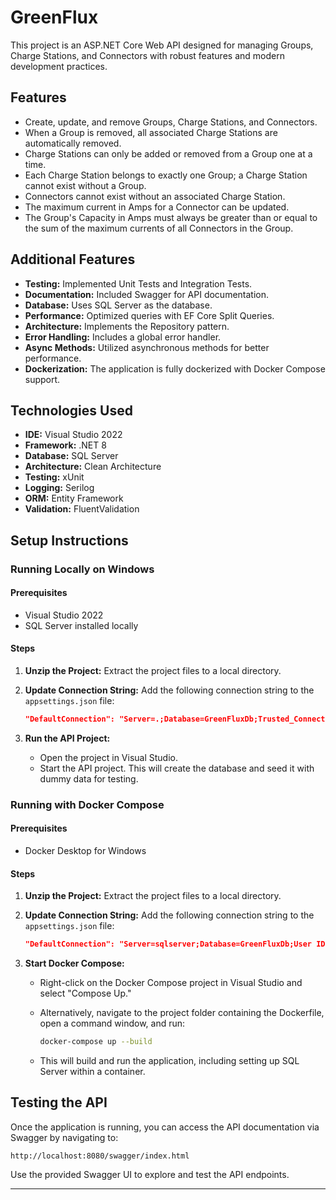 # GreenFlux

This project is an ASP.NET Core Web API designed for managing Groups, Charge Stations, and Connectors with robust features and modern development practices.

## Features

* Create, update, and remove Groups, Charge Stations, and Connectors.
* When a Group is removed, all associated Charge Stations are automatically removed.
* Charge Stations can only be added or removed from a Group one at a time.
* Each Charge Station belongs to exactly one Group; a Charge Station cannot exist without a Group.
* Connectors cannot exist without an associated Charge Station.
* The maximum current in Amps for a Connector can be updated.
* The Group's Capacity in Amps must always be greater than or equal to the sum of the maximum currents of all Connectors in the Group.

## Additional Features

* **Testing:** Implemented Unit Tests and Integration Tests.
* **Documentation:** Included Swagger for API documentation.
* **Database:** Uses SQL Server as the database.
* **Performance:** Optimized queries with EF Core Split Queries.
* **Architecture:** Implements the Repository pattern.
* **Error Handling:** Includes a global error handler.
* **Async Methods:** Utilized asynchronous methods for better performance.
* **Dockerization:** The application is fully dockerized with Docker Compose support.

## Technologies Used

* **IDE:** Visual Studio 2022
* **Framework:** .NET 8
* **Database:** SQL Server
* **Architecture:** Clean Architecture
* **Testing:** xUnit
* **Logging:** Serilog
* **ORM:** Entity Framework
* **Validation:** FluentValidation

## Setup Instructions

### Running Locally on Windows

#### Prerequisites

* Visual Studio 2022
* SQL Server installed locally

#### Steps

1. **Unzip the Project:** Extract the project files to a local directory.
2. **Update Connection String:**
   Add the following connection string to the `appsettings.json` file:

   ```json
   "DefaultConnection": "Server=.;Database=GreenFluxDb;Trusted_Connection=True;TrustServerCertificate=true;MultipleActiveResultSets=true"
   ```
3. **Run the API Project:**

   * Open the project in Visual Studio.
   * Start the API project. This will create the database and seed it with dummy data for testing.

### Running with Docker Compose

#### Prerequisites

* Docker Desktop for Windows

#### Steps

1. **Unzip the Project:** Extract the project files to a local directory.
2. **Update Connection String:**
   Add the following connection string to the `appsettings.json` file:

   ```json
   "DefaultConnection": "Server=sqlserver;Database=GreenFluxDb;User ID=sa;Password=P@55w0rd55;TrustServerCertificate=true;"
   ```
3. **Start Docker Compose:**

   * Right-click on the Docker Compose project in Visual Studio and select "Compose Up."
   * Alternatively, navigate to the project folder containing the Dockerfile, open a command window, and run:

     ```bash
     docker-compose up --build
     ```
   * This will build and run the application, including setting up SQL Server within a container.

## Testing the API

Once the application is running, you can access the API documentation via Swagger by navigating to:

```
http://localhost:8080/swagger/index.html
```

Use the provided Swagger UI to explore and test the API endpoints.

---
